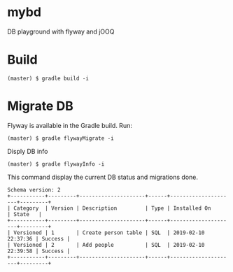 # mybd
DB playground with flyway and jOOQ 

# Build

    (master) $ gradle build -i
    
# Migrate DB
Flyway is available in the Gradle build. Run:

    (master) $ gradle flywayMigrate -i

Disply DB info

    (master) $ gradle flywayInfo -i
    
This command display the current DB status and migrations done.

    Schema version: 2
    +-----------+---------+---------------------+------+---------------------+---------+
    | Category  | Version | Description         | Type | Installed On        | State   |
    +-----------+---------+---------------------+------+---------------------+---------+
    | Versioned | 1       | Create person table | SQL  | 2019-02-10 22:37:36 | Success |
    | Versioned | 2       | Add people          | SQL  | 2019-02-10 22:39:58 | Success |
    +-----------+---------+---------------------+------+---------------------+---------+        

